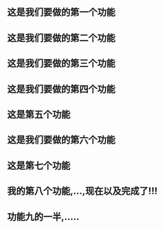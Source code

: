 ## 这是我们要做的第一个功能

## 这是我们要做的第二个功能

## 这是我们要做的第三个功能

## 这是我们要做的第四个功能

## 这是第五个功能

## 这是我们要做的第六个功能

## 这是第七个功能

## 我的第八个功能,...,现在以及完成了!!!

## 功能九的一半,.....